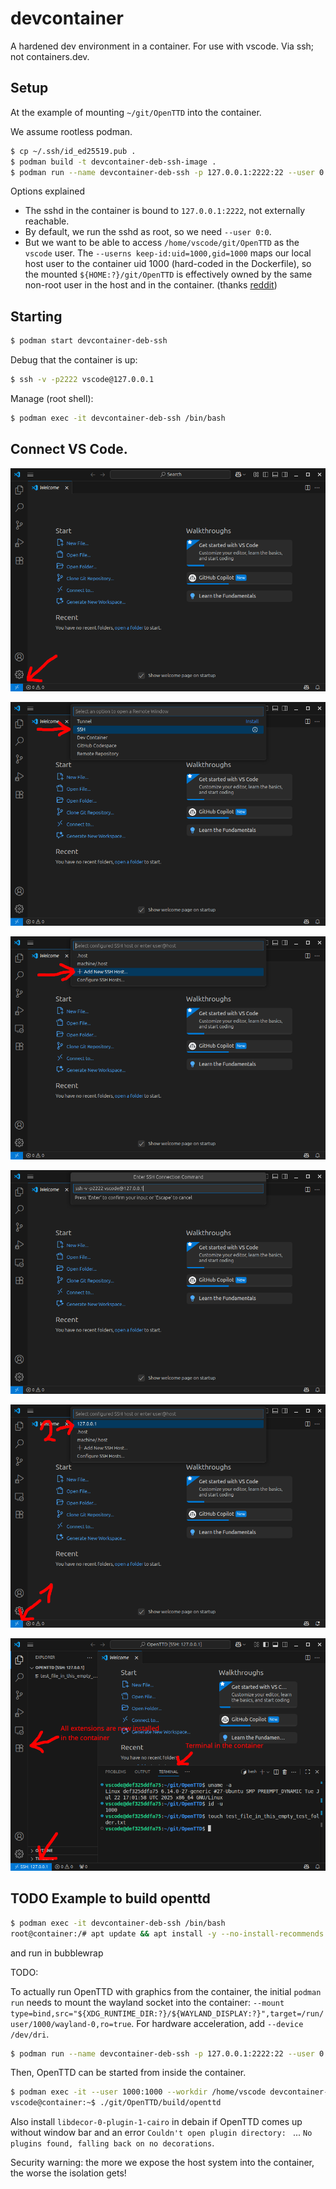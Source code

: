 # devcontainer
A hardened dev environment in a container. For use with vscode. Via ssh; not containers.dev.


## Setup

At the example of mounting `~/git/OpenTTD` into the container.

We assume rootless podman.

```sh
$ cp ~/.ssh/id_ed25519.pub .
$ podman build -t devcontainer-deb-ssh-image .
$ podman run --name devcontainer-deb-ssh -p 127.0.0.1:2222:22 --user 0:0 --userns keep-id:uid=1000,gid=1000 --mount type=bind,src=${HOME:?}/git/OpenTTD,target=/home/vscode/git/OpenTTD -d devcontainer-deb-ssh-image
```


Options explained
* The sshd in the container is bound to `127.0.0.1:2222`, not externally reachable.
* By default, we run the sshd as root, so we need `--user 0:0`.
* But we want to be able to access `/home/vscode/git/OpenTTD` as the `vscode` user.
  The `--userns keep-id:uid=1000,gid=1000` maps our local host user to the container uid 1000 (hard-coded in the Dockerfile), so the mounted `${HOME:?}/git/OpenTTD` is effectively owned by the same non-root user in the host and in the container.
  (thanks [reddit](https://www.reddit.com/r/podman/comments/103ut7z/explain_it_like_im_5_whats_the_recommended_way_of/))
  


## Starting

```sh
$ podman start devcontainer-deb-ssh
```

Debug that the container is up:

```sh
$ ssh -v -p2222 vscode@127.0.0.1
```

Manage (root shell):

```sh
$ podman exec -it devcontainer-deb-ssh /bin/bash
```

## Connect VS Code.

![VS Code](readme/img/install1.png)

![VS Code](readme/img/install2.png)

![VS Code](readme/img/install3.png)

![VS Code](readme/img/install4.png)

![VS Code](readme/img/connect.png)

![VS Code](readme/img/done.png)


## TODO  Example to build openttd

```sh
$ podman exec -it devcontainer-deb-ssh /bin/bash
root@container:/# apt update && apt install -y --no-install-recommends build-essential bzip2 ca-certificates cmake git gnupg2 libc6-dev libfile-fcntllock-perl libfontconfig-dev libicu-dev liblzma-dev liblzo2-dev libsdl1.2-dev libsdl2-dev libxdg-basedir-dev make software-properties-common tar wget xz-utils zlib1g-dev
```

and run in bubblewrap

TODO:

To actually run OpenTTD with graphics from the container, the initial `podman run` needs to mount the wayland socket into the container: `--mount type=bind,src="${XDG_RUNTIME_DIR:?}/${WAYLAND_DISPLAY:?}",target=/run/user/1000/wayland-0,ro=true`. For hardware acceleration, add `--device /dev/dri`.

```sh
$ podman run --name devcontainer-deb-ssh -p 127.0.0.1:2222:22 --user 0:0 --userns keep-id:uid=1000,gid=1000 --mount type=bind,src=${HOME:?}/git/OpenTTD,target=/home/vscode/git/OpenTTD --mount type=bind,src="${XDG_RUNTIME_DIR:?}/${WAYLAND_DISPLAY:?}",target=/run/user/1000/wayland-0,ro=true -e XDG_RUNTIME_DIR=/run/user/1000 -e WAYLAND_DISPLAY=wayland-0 --device /dev/dri -d devcontainer-deb-ssh-image
```

Then, OpenTTD can be started from inside the container.

```sh
$ podman exec -it --user 1000:1000 --workdir /home/vscode devcontainer-deb-ssh /bin/bash
vscode@container:~$ ./git/OpenTTD/build/openttd
```

Also install `libdecor-0-plugin-1-cairo` in debain if OpenTTD comes up without window bar and an error `Couldn't open plugin directory: ` ... `No plugins found, falling back on no decorations`.

Security warning: the more we expose the host system into the container, the worse the isolation gets!
